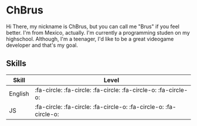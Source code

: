 # ChBrus
Hi There, my nickname is ChBrus, but you can call me "Brus" if you feel better. I'm from Mexico, actually. I'm currently a programming studen on my highschool. Although, I'm a teenager, I'd like to be a great videogame developer and that's my goal.
## Skills
| Skill | Level |
| ------------ | ------------ |
| English | :fa-circle: :fa-circle: :fa-circle: :fa-circle-o: :fa-circle-o: |
| JS | :fa-circle: :fa-circle: :fa-circle-o: :fa-circle-o: :fa-circle-o: |
